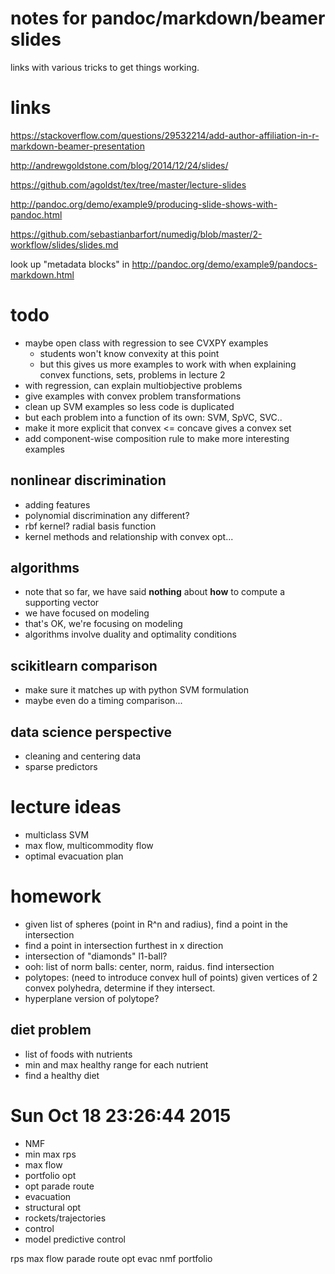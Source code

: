 # notes for pandoc/markdown/beamer slides
links with various tricks to get things working.

# links
https://stackoverflow.com/questions/29532214/add-author-affiliation-in-r-markdown-beamer-presentation

http://andrewgoldstone.com/blog/2014/12/24/slides/

https://github.com/agoldst/tex/tree/master/lecture-slides

http://pandoc.org/demo/example9/producing-slide-shows-with-pandoc.html

https://github.com/sebastianbarfort/numedig/blob/master/2-workflow/slides/slides.md

look up "metadata blocks" in <http://pandoc.org/demo/example9/pandocs-markdown.html>

# todo
- maybe open class with regression to see CVXPY examples
    - students won't know convexity at this point
    - but this gives us more examples to work with when
      explaining convex functions, sets, problems in lecture 2
- with regression, can explain multiobjective problems
- give examples with convex problem transformations
- clean up SVM examples so less code is duplicated
- but each problem into a function of its own: SVM, SpVC, SVC..
- make it more explicit that convex <= concave gives a convex set
- add component-wise composition rule to make more interesting examples


## nonlinear discrimination
- adding features
- polynomial discrimination any different?
- rbf kernel? radial basis function
- kernel methods and relationship with convex opt...

## algorithms
- note that so far, we have said **nothing** about **how** to compute a supporting vector
- we have focused on modeling
- that's OK, we're focusing on modeling
- algorithms involve duality and optimality conditions

## scikitlearn comparison
- make sure it matches up with python SVM formulation
- maybe even do a timing comparison...

## data science perspective
- cleaning and centering data
- sparse predictors

# lecture ideas
- multiclass SVM
- max flow, multicommodity flow
- optimal evacuation plan

# homework
- given list of spheres (point in R^n and radius), find a point in the intersection
- find a point in intersection furthest in x direction
- intersection of "diamonds" l1-ball?
- ooh: list of norm balls: center, norm, raidus. find intersection
- polytopes: (need to introduce convex hull of points) given vertices of 2 convex polyhedra, determine if they intersect.
- hyperplane version of polytope?

## diet problem
- list of foods with nutrients
- min and max healthy range for each nutrient
- find a healthy diet

# Sun Oct 18 23:26:44 2015
- NMF
- min max rps
- max flow
- portfolio opt
- opt parade route
- evacuation
- structural opt
- rockets/trajectories
- control
- model predictive control

rps
max flow
parade route
opt evac
nmf
portfolio
